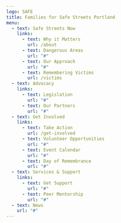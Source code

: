 ```yaml
---
logo: SAFE
title: Families for Safe Streets Portland
menu:
  - text: Safe Streets Now
    links:
      - text: Why it Matters
        url: /about
      - text: Dangerous Areas
        url: "#"
      - text: Our Approach
        url: "#"
      - text: Remembering Victims
        url: /victims
  - text: Advocacy
    links:
      - text: Legislation
        url: "#"
      - text: Our Partners
        url: "#"
  - text: Get Involved
    links:
      - text: Take Action
        url: /get-involved
      - text: Volunteer Opportunities
        url: "#"
      - text: Event Calendar
        url: "#"
      - text: Day of Remembrance
        url: "#"
  - text: Services & Support
    links:
      - text: Get Support
        url: "#"
      - text: Peer Mentorship
        url: "#"
  - text: News
    url: "#"
---
```

